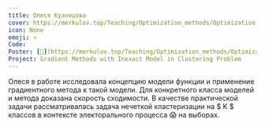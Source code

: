 ```yaml
---
title: Олеся Кузнецова
cover: https://merkulov.top/Teaching/Optimization_methods/Optimization_methods____/Лучшие_проекты_по_оптимизации_2019/Олеся_Кузнецова/kuznetsova.png
icon: None
emoji: ⭐
Code: 
Poster: [📎](https://merkulov.top/Teaching/Optimization_methods/Optimization_methods____/Лучшие_проекты_по_оптимизации_2019/Олеся_Кузнецова/kuznetsova.pdf)
Project: Gradient Methods with Inexact Model in Clustering Problem
---
```


Олеся в работе исследовала концепцию модели функции и применение градиентного метода к такой модели. Для конкретного класса моделей и метода доказана скорость сходимости. В качестве практической задачи рассматривалась задача нечеткой кластеризации на $ K $ классов в контексте электорального процесса 😱 на выборах.
